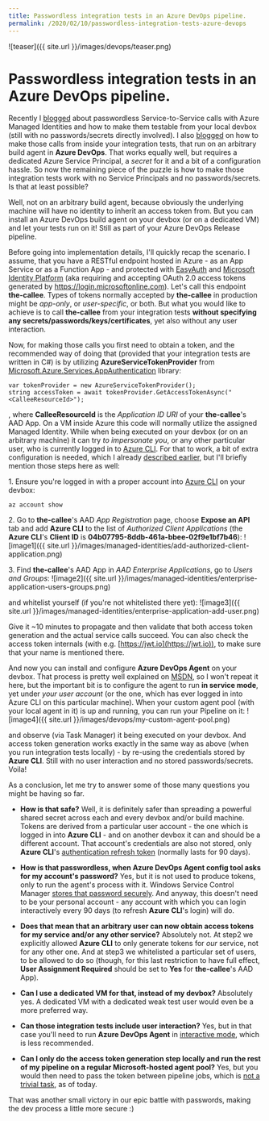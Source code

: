 ```yaml
---
title: Passwordless integration tests in an Azure DevOps pipeline.
permalink: /2020/02/10/passwordless-integration-tests-azure-devops
---
```

![teaser]({{ site.url }}/images/devops/teaser.png)
# Passwordless integration tests in an Azure DevOps pipeline.

Recently I [blogged](https://scale-tone.github.io/2019/09/13/service-to-service-managed-identities-devbox) about passwordless Service-to-Service calls with Azure Managed Identities and how to make them testable from your local devbox (still with no passwords/secrets directly involved). I also [blogged](https://scale-tone.github.io/2019/05/21/azure-function-integration-tests-service-principal) on how to make those calls from inside your integration tests, that run on an arbitrary build agent in **Azure DevOps**. That works equally well, but requires a dedicated Azure Service Principal, a *secret* for it and a bit of a configuration hassle. So now the remaining piece of the puzzle is how to make those integration tests work with no Service Principals and no passwords/secrets. Is that at least possible?

Well, not on an arbitrary build agent, because obviously the underlying machine will have no identity to inherit an access token from. But you can install an Azure DevOps build agent on your devbox (or on a dedicated VM) and let your tests run on it! Still as part of your Azure DevOps Release pipeline.

Before going into implementation details, I'll quickly recap the scenario. I assume, that you have a RESTful endpoint hosted in Azure - as an App Service or as a Function App - and protected with [EasyAuth](https://github.com/cgillum/easyauth/wiki) and [Microsoft Identity Platform](https://docs.microsoft.com/en-us/azure/active-directory/develop/v2-overview) (aka requiring and accepting OAuth 2.0 access tokens generated by https://login.microsoftonline.com). Let's call this endpoint **the-callee**. Types of tokens normally accepted by **the-callee** in production might be *app-only*, or *user-specific*, or both. But what you would like to achieve is to call **the-callee** from your integration tests **without specifying any secrets/passwords/keys/certificates**, yet also without any user interaction.

Now, for making those calls you first need to obtain a token, and the recommended way of doing that (provided that your integration tests are written in C#) is by utilizing **AzureServiceTokenProvider** from [Microsoft.Azure.Services.AppAuthentication](https://www.nuget.org/packages/Microsoft.Azure.Services.AppAuthentication) library:
```
var tokenProvider = new AzureServiceTokenProvider();
string accessToken = await tokenProvider.GetAccessTokenAsync("<CalleeResourceId>");
```
, where **CalleeResourceId** is the *Application ID URI* of your **the-callee**'s AAD App. On a VM inside Azure this code will normally utilize the assigned Managed Identity. While when being executed on your devbox (or on an arbitrary machine) it can try *to impersonate you*, or any other particular user, who is currently logged in to [Azure CLI](https://docs.microsoft.com/en-us/cli/azure/authenticate-azure-cli?view=azure-cli-latest). For that to work, a bit of extra configuration is needed, which I already [described earlier](https://scale-tone.github.io/2019/09/13/service-to-service-managed-identities-devbox), but I'll briefly mention those steps here as well:

<span>1.</span> Ensure you're logged in with a proper account into [Azure CLI](https://docs.microsoft.com/en-us/cli/azure/install-azure-cli?view=azure-cli-latest) on your devbox:
```
az account show
```

<span>2.</span> Go to **the-callee**'s AAD *App Registration* page, choose **Expose an API** tab and add **Azure CLI** to the list of *Authorized Client Applications* (the **Azure CLI**'s **Client ID** is **04b07795-8ddb-461a-bbee-02f9e1bf7b46**):
    ![image1]({{ site.url }}/images/managed-identities/add-authorized-client-application.png)

<span>3.</span> Find **the-callee**'s AAD App in *AAD Enterprise Applications*, go to *Users and Groups*:
    ![image2]({{ site.url }}/images/managed-identities/enterprise-application-users-groups.png)

and whitelist yourself (if you're not whitelisted there yet):
    ![image3]({{ site.url }}/images/managed-identities/enterprise-application-add-user.png)

Give it ~10 minutes to propagate and then validate that both access token generation and the actual service calls succeed. You can also check the access token internals (with e.g. [https://jwt.io](https://jwt.io)), to make sure that your name is mentioned there.

And now you can install and configure **Azure DevOps Agent** on your devbox. That process is pretty well explained on [MSDN](https://docs.microsoft.com/en-us/azure/devops/pipelines/agents/v2-windows?view=azure-devops), so I won't repeat it here, but the important bit is to configure the agent to run **in service mode**, yet under *your user account* (or the one, which has ever logged in into Azure CLI on this particular machine). When your custom agent pool (with your local agent in it) is up and running, you can run your Pipeline on it:
    ![image4]({{ site.url }}/images/devops/my-custom-agent-pool.png)

and observe (via Task Manager) it being executed on your devbox. And access token generation works exactly in the same way as above (when you run integration tests locally) - by re-using the credentials stored by **Azure CLI**. Still with no user interaction and no stored passwords/secrets. Voila!

As a conclusion, let me try to answer some of those many questions you might be having so far.

* **How is that safe?**
Well, it is definitely safer than spreading a powerful shared secret across each and every devbox and/or build machine. Tokens are derived from a particular user account - the one which is logged in into **Azure CLI** - and on another devbox it can and should be a different account. That account's credentials are also not stored, only **Azure CLI**'s [authentication refresh token](https://docs.microsoft.com/en-us/cli/azure/authenticate-azure-cli?view=azure-cli-latest) (normally lasts for 90 days).

* **How is that passwordless, when Azure DevOps Agent config tool asks for my account's password?**
Yes, but it is not used to produce tokens, only to run the agent's process with it. Windows Service Control Manager [stores that password securely](https://docs.microsoft.com/en-us/windows/win32/ad/domain-user-accounts). And anyway, this doesn't need to be your personal account - any account with which you can login interactively every 90 days (to refresh **Azure CLI**'s login) will do.

* **Does that mean that an arbitrary user can now obtain access tokens for my service and/or any other service?**
Absolutely not. At step2 we explicitly allowed **Azure CLI** to only generate tokens for *our* service, not for any other one. And at step3 we whitelisted a particular set of users, to be allowed to do so (though, for this last restriction to have full effect, **User Assignment Required** should be set to **Yes** for **the-callee**'s AAD App).

* **Can I use a dedicated VM for that, instead of my devbox?**
Absolutely yes. A dedicated VM with a dedicated weak test user would even be a more preferred way.

* **Can those integration tests include user interaction?**
Yes, but in that case you'll need to run **Azure DevOps Agent** in [interactive mode](https://docs.microsoft.com/en-us/azure/devops/pipelines/agents/agents?view=azure-devops&tabs=browser#interactive-or-service), which is less recommended. 

* **Can I only do the access token generation step locally and run the rest of my pipeline on a regular Microsoft-hosted agent pool?**
Yes, but you would then need to pass the token between pipeline jobs, which is [not a trivial task](https://docs.microsoft.com/en-us/azure/devops/pipelines/release/variables?view=azure-devops&tabs=powershell#set-in-script), as of today.

That was another small victory in our epic battle with passwords, making the dev process a little more secure :)
